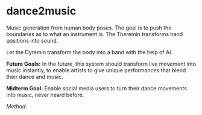 # dance2music
Music generation from human body poses. 
The goal is to push the boundaries as to what an instrument is. 
The Theremin transforms hand positions into sound.

Let the Dyremin transform the body into a band 
with the help of AI.

**Future Goals:** In the future, this system should transform live movement into music instantly,
to enable artists to give unique performances that blend their dance and music.

**Midterm Goal:** Enable social media users to turn their dance movements into music, never heard before.

*Method*:
